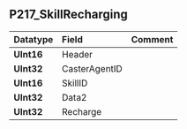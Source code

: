 ## P217\_SkillRecharging ##
| **Datatype** | **Field** | **Comment** |
|:-------------|:----------|:------------|
| **UInt16**   | Header    |             |
| **UInt32**   | CasterAgentID |             |
| **UInt16**   | SkillID   |             |
| **UInt32**   | Data2     |             |
| **UInt32**   | Recharge  |             |